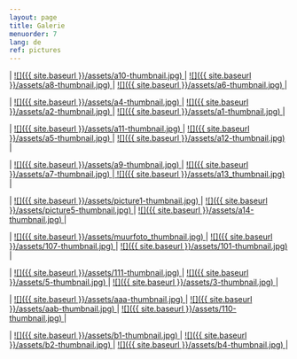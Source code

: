 ```yaml
---
layout: page
title: Galerie
menuorder: 7
lang: de
ref: pictures
---
```


| <a href="/assets/a10.jpg"> ![]({{ site.baseurl }}/assets/a10-thumbnail.jpg) </a> | <a href="/assets/a8.jpg"> ![]({{ site.baseurl }}/assets/a8-thumbnail.jpg) </a> | <a href="/assets/a6.jpg">  ![]({{ site.baseurl }}/assets/a6-thumbnail.jpg) </a> |

| <a href="/assets/a4.jpg"> ![]({{ site.baseurl }}/assets/a4-thumbnail.jpg) </a> | <a href="/assets/a2.jpg"> ![]({{ site.baseurl }}/assets/a2-thumbnail.jpg) </a> | <a href="/assets/a1.jpg">![]({{ site.baseurl }}/assets/a1-thumbnail.jpg) </a> |

| <a href="/assets/a11.jpg">  ![]({{ site.baseurl }}/assets/a11-thumbnail.jpg) </a> | <a href="/assets/a5.jpg"> ![]({{ site.baseurl }}/assets/a5-thumbnail.jpg) </a> | <a href="/assets/a12.jpg"> ![]({{ site.baseurl }}/assets/a12-thumbnail.jpg) </a>|

|  <a href="/assets/a9.jpg">  ![]({{ site.baseurl }}/assets/a9-thumbnail.jpg) </a> | <a href="/assets/a7.jpg"> ![]({{ site.baseurl }}/assets/a7-thumbnail.jpg) </a>|<a href="/assets/a13"> ![]({{ site.baseurl }}/assets/a13_thumbnail.jpg) </a>|

| <a href="/assets/picture1.jpg">  ![]({{ site.baseurl }}/assets/picture1-thumbnail.jpg) </a> | <a href="/assets/picture5.jpg"> ![]({{ site.baseurl }}/assets/picture5-thumbnail.jpg) </a> | <a href="/assets/a14.jpg"> ![]({{ site.baseurl }}/assets/a14-thumbnail.jpg) </a>|

| <a href="/assets/muurfoto.jpg"> ![]({{ site.baseurl }}/assets/muurfoto_thumbnail.jpg) </a> | <a href="/assets/107.jpg"> ![]({{ site.baseurl }}/assets/107-thumbnail.jpg) </a> | <a href="/assets/101.jpg">![]({{ site.baseurl }}/assets/101-thumbnail.jpg) </a> |

|  <a href="/assets/111.jpg">  ![]({{ site.baseurl }}/assets/111-thumbnail.jpg) </a> |  <a href="/assets/5.jpg"> ![]({{ site.baseurl }}/assets/5-thumbnail.jpg) </a> | <a href="/assets/3.jpg"> ![]({{ site.baseurl }}/assets/3-thumbnail.jpg) </a>|

| <a href="/assets/aaa.jpg"> ![]({{ site.baseurl }}/assets/aaa-thumbnail.jpg) </a> | <a href="/assets/aab.jpg"> ![]({{ site.baseurl }}/assets/aab-thumbnail.jpg) </a> | <a href="/assets/110.jpg">  ![]({{ site.baseurl }}/assets/110-thumbnail.jpg) </a> |

|  <a href="/assets/b1.jpg">  ![]({{ site.baseurl }}/assets/b1-thumbnail.jpg) </a> |  <a href="/assets/b2.jpg"> ![]({{ site.baseurl }}/assets/b2-thumbnail.jpg) </a> | <a href="/assets/b4.jpg"> ![]({{ site.baseurl }}/assets/b4-thumbnail.jpg) </a>|

